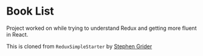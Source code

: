 # Book List

Project worked on while trying to understand Redux and getting more fluent in React.

This is cloned from ``` ReduxSimpleStarter ``` by [Stephen Grider](https://github.com/StephenGrider/ReduxSimpleStarter)
